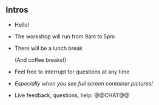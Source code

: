 ## Intros

- Hello!

- The workshop will run from 9am to 5pm

- There will be a lunch break 

  (And coffee breaks!)

- Feel free to interrupt for questions at any time

- *Especially when you see full screen container pictures!*

- Live feedback, questions, help: @@CHAT@@

